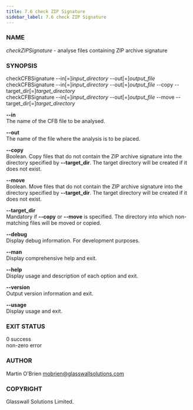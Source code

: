 ```yaml
---
title: 7.6 check ZIP Signature
sidebar_label: 7.6 check ZIP Signature
---
```


### NAME
*checkZIPSignature* - analyse files containing ZIP archive signature

### SYNOPSIS
checkCFBSignature --in[=]*input_directory* --out[=]*output_file*  
checkCFBSignature --in[=]*input_directory* --out[=]*output_file* --copy --target_dir[=]*target_directory*  
checkCFBSignature --in[=]*input_directory* --out[=]*output_file* --move --target_dir[=]*target_directory*

**--in**  
The name of the CFB file to be analysed.

**--out**  
The name of the file where the analysis is to be placed.

**--copy**  
Boolean. Copy files that do not contain the ZIP archive signature into the directory specified by **--target_dir**. The target directory will be created if it does not exist.

**--move**  
Boolean. Move files that do not contain the ZIP archive signature into the directory specified by **--target_dir**. The target directory will be created if it does not exist.

**--target_dir**  
Mandatory if **--copy** or **--move** is specified. The directory into which non-matching files will be moved or copied.

**--debug**  
Display debug information. For development purposes.

**--man**  
Display comprehensive help and exit.

**--help**  
Display usage and description of each option and exit.

**--version**  
Output version information and exit.

**--usage**  
Display usage and exit.

### **EXIT STATUS**  
0          success  
non-zero   error

### AUTHOR
Martin O'Brien mobrien@glasswallsolutions.com

### COPYRIGHT
Glasswall Solutions Limited.